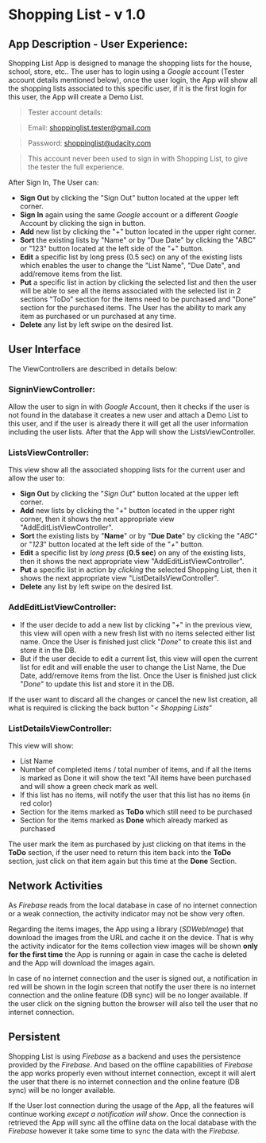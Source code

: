 # Shopping List - v 1.0

## App Description - User Experience:
Shopping List App is designed to manage the shopping lists for the house, school, store, etc..
The user has to login using a _Google_ account (Tester account details mentioned below), once the user login, the App will show all the shopping lists associated to this specific user, if it is the first login for this user, the App will create a Demo List.

>Tester account details:

>Email: shoppinglist.tester@gmail.com

>Password: shoppinglist@udacity.com

>This account never been used to sign in with Shopping List, to give the tester the full experience.

After Sign In, The User can:
- **Sign Out** by clicking the "Sign Out" button located at the upper left corner.
- **Sign In** again using the same _Google_ account or a different _Google_ Account by clicking the sign in button.
- **Add** new list by clicking the "+" button located in the upper right corner.
- **Sort** the existing lists by "Name" or by "Due Date" by clicking the "ABC" or "123" button located at the left side of the "+" button.
- **Edit** a specific list by long press (0.5 sec) on any of the existing lists which enables the user to change the "List Name", "Due Date", and add/remove items from the list.
- **Put** a specific list in action by clicking the selected list and then the user will be able to see all the items associated with the selected list in 2 sections "ToDo" section for the items need to be purchased and "Done" section for the purchased items. The User has the ability to mark any item as purchased or un purchased at any time.
- **Delete** any list by left swipe on the desired list.

## User Interface
The ViewControllers are described in details below:

### SigninViewController:
Allow the user to sign in with _Google_ Account, then it checks if the user is not found in the database it creates a new user and attach a Demo List to this user, and if the user is already there it will get all the user information including the user lists. After that the App will show the ListsViewController.

### ListsViewController:
This view show all the associated shopping lists for the current user and allow the user to:
- **Sign Out** by clicking the "_Sign Out_" button located at the upper left corner.
- **Add** new lists by clicking the "_+_" button located in the upper right corner, then it shows the next appropriate view "AddEditListViewController".
- **Sort** the existing lists by "**Name**" or by "**Due Date**" by clicking the "_ABC_" or "_123_" button located at the left side of the "_+_" button.
- **Edit** a specific list by _long press_ (**0.5 sec**) on any of the existing lists, then it shows the next appropriate view "AddEditListViewController".
- **Put** a specific list in action by _clicking_ the selected Shopping List, then it shows the next appropriate view "ListDetailsViewController".
- **Delete** any list by left swipe on the desired list.

### AddEditListViewController:
- If the user decide to add a new list by clicking "_+_" in the previous view, this view will open with a new fresh list with no items selected either list name. Once the User is finished just click "_Done_" to create this list and store it in the DB.
- But if the user decide to edit a current list, this view will open the current list for edit and will enable the user to change the List Name, the Due Date, add/remove items from the list. Once the User is finished just click "_Done_" to update this list and store it in the DB.

If the user want to discard all the changes or cancel the new list creation, all what is required is clicking the back button "_< Shopping Lists_"


### ListDetailsViewController:
This view will show:
- List Name
- Number of completed items / total number of items, and if all the items is marked as Done it will show the text "All items have been purchased and will show a green check mark as well.
- If this list has no items, will notify the user that this list has no items (in red color)
- Section for the items marked as **ToDo** which still need to be purchased
- Section for the items marked as **Done** which already marked as purchased

The user mark the item as purchased by just clicking on that items in the **ToDo** section, if the user need to return this item back into the **ToDo** section, just click on that item again but this time at the **Done** Section.

## Network Activities
As _Firebase_ reads from the local database in case of no internet connection or a weak connection, the activity indicator may not be show very often.

Regarding the items images, the App using a library (_SDWebImage_) that download the images from the URL and cache it on the device. That is why the activity indicator for the items collection view images will be shown **only for the first time** the App is running or again in case the cache is deleted and the App will download the images again.

In case of no internet connection and the user is signed out, a notification in red will be shown in the login screen that notify the user there is no internet connection and the online feature (DB sync) will be no longer available. If the user click on the signing button the browser will also tell the user that no internet connection.

## Persistent
Shopping List is using _Firebase_ as a backend and uses the persistence provided by the _Firebase_. And based on the offline capabilities of _Firebase_ the app works properly even without internet connection, except it will alert the user that there is no internet connection and the online feature (DB sync) will be no longer available.

If the User lost connection during the usage of the App, all the features will continue working _except a notification will show_. Once the connection is retrieved the App will sync all the offline data on the local database with the _Firebase_ however it take some time to sync the data with the _Firebase_.
